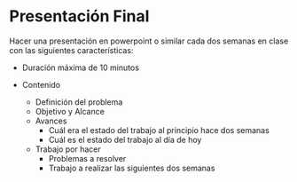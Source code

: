 # Presentación Final

Hacer una presentación en powerpoint o similar cada dos semanas en clase con las siguientes características:

* Duración máxima de 10 minutos
* Contenido

  - Definición del problema
  - Objetivo y Alcance
  - Avances
      - Cuál era el estado del trabajo al principio hace dos semanas
      - Cuál es el estado del trabajo al día de hoy
  - Trabajo por hacer
      - Problemas a resolver
      - Trabajo a realizar las siguientes dos semanas
